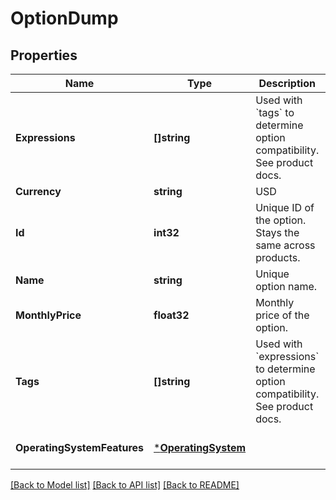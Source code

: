 # OptionDump

## Properties
Name | Type | Description | Notes
------------ | ------------- | ------------- | -------------
**Expressions** | **[]string** | Used with &#x60;tags&#x60; to determine option compatibility. See product docs. | [optional] [default to null]
**Currency** | **string** | USD|other | [optional] [default to null]
**Id** | **int32** | Unique ID of the option. Stays the same across products. | [optional] [default to null]
**Name** | **string** | Unique option name. | [default to null]
**MonthlyPrice** | **float32** | Monthly price of the option. | [optional] [default to null]
**Tags** | **[]string** | Used with &#x60;expressions&#x60; to determine option compatibility. See product docs. | [optional] [default to null]
**OperatingSystemFeatures** | [***OperatingSystem**](OperatingSystem.md) |  | [optional] [default to null]

[[Back to Model list]](../README.md#documentation-for-models) [[Back to API list]](../README.md#documentation-for-api-endpoints) [[Back to README]](../README.md)


